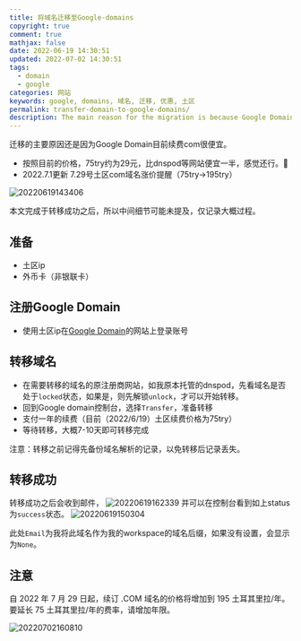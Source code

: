 ```yaml
---
title: 将域名迁移至Google-domains
copyright: true
comment: true
mathjax: false
date: 2022-06-19 14:30:51
updated: 2022-07-02 14:30:51
tags:
  - domain
  - google
categories: 网站
keywords: google, domains, 域名, 迁移, 优惠, 土区
permalink: transfer-domain-to-google-domains/
description: The main reason for the migration is because Google Domain is currently very cheap to renew com. This article is completed after the transfer is successful, so the intermediate details may not be mentioned, only the general process is recorded.
---
```

迁移的主要原因还是因为Google Domain目前续费com很便宜。

- 按照目前的价格，75try约为29元，比dnspod等网站便宜一半，感觉还行。🤪
- 2022.7.1更新 7.29号土区com域名涨价提醒（75try->195try）
<!--more-->
![20220619143406](https://cdn.zyha.cn/public/upload/20220619143406.png)

本文完成于转移成功之后，所以中间细节可能未提及，仅记录大概过程。

## 准备

- 土区ip
- 外币卡（非银联卡）

## 注册Google Domain

- 使用土区ip在[Google Domain](https://domains.google.com/)的网站上登录账号

## 转移域名

- 在需要转移的域名的原注册商网站，如我原本托管的dnspod，先看域名是否处于`locked`状态，如果是，则先解锁`unlock`，才可以开始转移。
- 回到Google domain控制台，选择`Transfer`，准备转移
- 支付一年的续费（目前（2022/6/19）土区续费价格为75try）
- 等待转移，大概7-10天即可转移完成

注意：转移之前记得先备份域名解析的记录，以免转移后记录丢失。

## 转移成功

转移成功之后会收到邮件，
![20220619162339](https://cdn.zyha.cn/public/upload/20220619162339.png)
并可以在控制台看到如上status为`success`状态。
![20220619150304](https://cdn.zyha.cn/public/upload/20220619150304.png)

此处`Email`为我将此域名作为我的workspace的域名后缀，如果没有设置，会显示为`None`。

## 注意

自 2022 年 7 月 29 日起，续订 .COM 域名的价格将增加到 195 土耳其里拉/年。要延长 75 土耳其里拉/年的费率，请增加年限。

![20220702160810](https://cdn.zyha.cn/blog/20220702160810.png?x-oss-process=style/blog)
